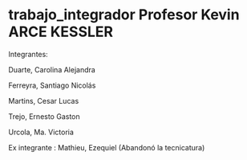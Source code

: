 # trabajo_integrador Profesor Kevin ARCE KESSLER
Integrantes:

Duarte, Carolina Alejandra 

Ferreyra, Santiago Nicolás 

Martins, Cesar Lucas 

Trejo, Ernesto Gaston 

Urcola, Ma. Victoria

Ex integrante : Mathieu, Ezequiel (Abandonó la tecnicatura)

